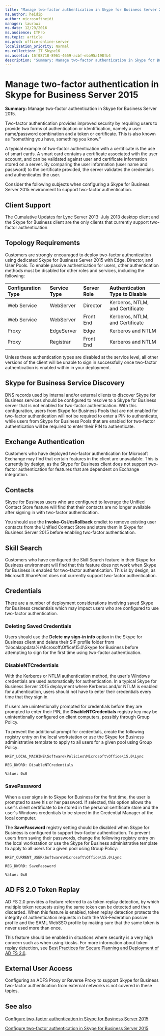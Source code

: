 ```yaml
---
title: "Manage two-factor authentication in Skype for Business Server 2015"
ms.author: heidip
author: microsoftheidi
manager: laurawi
ms.date: 12/20/2016
ms.audience: ITPro
ms.topic: article
ms.prod: office-online-server
localization_priority: Normal
ms.collection: IT_Skype16
ms.assetid: 16f08710-8961-4659-acbf-ebb95a198fb4
description: "Summary: Manage two-factor authentication in Skype for Business Server 2015."
---
```


# Manage two-factor authentication in Skype for Business Server 2015
 
**Summary:** Manage two-factor authentication in Skype for Business Server 2015.
  
Two-factor authentication provides improved security by requiring users to provide two forms of authentication or identification, namely a user name/password combination and a token or certificate. This is also known as "something you have, something you know." 
  
A typical example of two-factor authentication with a certificate is the use of smart cards. A smart card contains a certificate associated with the user account, and can be validated against user and certificate information stored on a server. By comparing the user information (user name and password) to the certificate provided, the server validates the credentials and authenticates the user.
  
Consider the following subjects when configuring a Skype for Business Server 2015 environment to support two-factor authentication.
  
## Client Support

The Cumulative Updates for Lync Server 2013: July 2013 desktop client and the Skype for Business client are the only clients that currently support two-factor authentication.
  
## Topology Requirements

Customers are strongly encouraged to deploy two-factor authentication using dedicated Skype for Business Server 2015 with Edge, Director, and User Pools. To enable passive authentication for users, other authentication methods must be disabled for other roles and services, including the following:
  
|**Configuration Type**|**Service Type**|**Server Role**|**Authentication Type to Disable**|
|:-----|:-----|:-----|:-----|
|Web Service  <br/> |WebServer  <br/> |Director  <br/> |Kerberos, NTLM, and Certificate  <br/> |
|Web Service  <br/> |WebServer  <br/> |Front End  <br/> |Kerberos, NTLM, and Certificate  <br/> |
|Proxy  <br/> |EdgeServer  <br/> |Edge  <br/> |Kerberos and NTLM  <br/> |
|Proxy  <br/> |Registrar  <br/> |Front End  <br/> |Kerberos and NTLM  <br/> |
   
Unless these authentication types are disabled at the service level, all other versions of the client will be unable to sign in successfully once two-factor authentication is enabled within in your deployment.
  
## Skype for Business Service Discovery

DNS records used by internal and/or external clients to discover Skype for Business services should be configured to resolve to a Skype for Business server that is not enabled for two-factor authentication. With this configuration, users from Skype for Business Pools that are not enabled for two-factor authentication will not be required to enter a PIN to authenticate, while users from Skype for Business Pools that are enabled for two-factor authentication will be required to enter their PIN to authenticate.
  
## Exchange Authentication

Customers who have deployed two-factor authentication for Microsoft Exchange may find that certain features in the client are unavailable. This is currently by design, as the Skype for Business client does not support two-factor authentication for features that are dependent on Exchange integration.
  
## Contacts

Skype for Business users who are configured to leverage the Unified Contact Store feature will find that their contacts are no longer available after signing in with two-factor authentication.
  
You should use the **Invoke-CsUcsRollback** cmdlet to remove existing user contacts from the Unified Contact Store and store them in Skype for Business Server 2015 before enabling two-factor authentication.
  
## Skill Search

Customers who have configured the Skill Search feature in their Skype for Business environment will find that this feature does not work when Skype for Business is enabled for two-factor authentication. This is by design, as Microsoft SharePoint does not currently support two-factor authentication.
  
## Credentials

There are a number of deployment considerations involving saved Skype for Business credentials which may impact users who are configured to use two-factor authentication.
  
### Deleting Saved Credentials

Users should use the **Delete my sign-in info** option in the Skype for Business client and delete their SIP profile folder from %localappdata%\Microsoft\Office\15.0\Skype for Business before attempting to sign for the first time using two-factor authentication.
  
### DisableNTCredentials

With the Kerberos or NTLM authentication method, the user's Windows credentials are used automatically for authentication. In a typical Skype for Business Server 2015 deployment where Kerberos and/or NTLM is enabled for authentication, users should not have to enter their credentials every time that they sign in.
  
If users are unintentionally prompted for credentials before they are prompted to enter their PIN, the **DisableNTCredentials** registry key may be unintentionally configured on client computers, possibly through Group Policy.
  
To prevent the additional prompt for credentials, create the following registry entry on the local workstation or use the Skype for Business administrative template to apply to all users for a given pool using Group Policy:
  
    HKEY_LOCAL_MACHINE\Software\Policies\Microsoft\Office\15.0\Lync
  
    REG_DWORD: DisableNTCredentials
  
    Value: 0x0
  
### SavePassword

When a user signs in to Skype for Business for the first time, the user is prompted to save his or her password. If selected, this option allows the user's client certificate to be stored in the personal certificate store and the user's Windows credentials to be stored in the Credential Manager of the local computer.
  
The **SavePassword** registry setting should be disabled when Skype for Business is configured to support two-factor authentication. To prevent users from saving their passwords, change the following registry entry on the local workstation or use the Skype for Business administrative template to apply to all users for a given pool using Group Policy:
  
    HKEY_CURRENT_USER\Software\Microsoft\Office\15.0\Lync
  
    REG_DWORD: SavePassword
  
    Value: 0x0
  
## AD FS 2.0 Token Replay

AD FS 2.0 provides a feature referred to as token replay detection, by which multiple token requests using the same token can be detected and then discarded. When this feature is enabled, token replay detection protects the integrity of authentication requests in both the WS-Federation passive profile and the SAML WebSSO profile by making sure that the same token is never used more than once.
  
This feature should be enabled in situations where security is a very high concern such as when using kiosks. For more information about token replay detection, see [Best Practices for Secure Planning and Deployment of AD FS 2.0](https://go.microsoft.com/fwlink/p/?LinkId=309215).
  
## External User Access

Configuring an ADFS Proxy or Reverse Proxy to support Skype for Business two-factor authentication from external networks is not covered in these topics.
  
## See also

#### 

[Configure two-factor authentication in Skype for Business Server 2015](configure.md)
  
[Configure two-factor authentication in Skype for Business Server 2015](configure.md)

